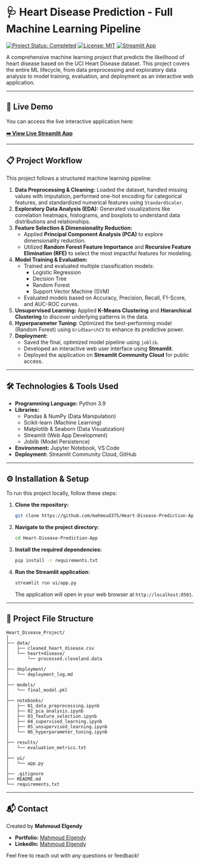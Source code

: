 # 🩺 Heart Disease Prediction - Full Machine Learning Pipeline

[![Project Status: Completed](https://img.shields.io/badge/status-completed-brightgreen.svg)](https://shields.io/)
[![License: MIT](https://img.shields.io/badge/License-MIT-blue.svg)](https://opensource.org/licenses/MIT)
[![Streamlit App](https://static.streamlit.io/badges/streamlit_badge_black_white.svg)](https://heart-disease-prediction-app-1.streamlit.app/)

A comprehensive machine learning project that predicts the likelihood of heart disease based on the UCI Heart Disease dataset. This project covers the entire ML lifecycle, from data preprocessing and exploratory data analysis to model training, evaluation, and deployment as an interactive web application.

---

## 🚀 Live Demo

You can access the live interactive application here:

**[➡️ View Live Streamlit App](https://heart-disease-prediction-app-1.streamlit.app/)**

---

## 📋 Project Workflow

This project follows a structured machine learning pipeline:

1.  **Data Preprocessing & Cleaning:** Loaded the dataset, handled missing values with imputation, performed one-hot encoding for categorical features, and standardized numerical features using `StandardScaler`.
2.  **Exploratory Data Analysis (EDA):** Generated visualizations like correlation heatmaps, histograms, and boxplots to understand data distributions and relationships.
3.  **Feature Selection & Dimensionality Reduction:**
    * Applied **Principal Component Analysis (PCA)** to explore dimensionality reduction.
    * Utilized **Random Forest Feature Importance** and **Recursive Feature Elimination (RFE)** to select the most impactful features for modeling.
4.  **Model Training & Evaluation:**
    * Trained and evaluated multiple classification models:
        * Logistic Regression
        * Decision Tree
        * Random Forest
        * Support Vector Machine (SVM)
    * Evaluated models based on Accuracy, Precision, Recall, F1-Score, and AUC-ROC curves.
5.  **Unsupervised Learning:** Applied **K-Means Clustering** and **Hierarchical Clustering** to discover underlying patterns in the data.
6.  **Hyperparameter Tuning:** Optimized the best-performing model (Random Forest) using `GridSearchCV` to enhance its predictive power.
7.  **Deployment:**
    * Saved the final, optimized model pipeline using `joblib`.
    * Developed an interactive web user interface using **Streamlit**.
    * Deployed the application on **Streamlit Community Cloud** for public access.

---

## 🛠️ Technologies & Tools Used

* **Programming Language:** Python 3.9
* **Libraries:**
    * Pandas & NumPy (Data Manipulation)
    * Scikit-learn (Machine Learning)
    * Matplotlib & Seaborn (Data Visualization)
    * Streamlit (Web App Development)
    * Joblib (Model Persistence)
* **Environment:** Jupyter Notebook, VS Code
* **Deployment:** Streamlit Community Cloud, GitHub

---

## ⚙️ Installation & Setup

To run this project locally, follow these steps:

1.  **Clone the repository:**
    ```bash
    git clone https://github.com/mahmoud375/Heart-Disease-Prediction-App.git
    ```

2.  **Navigate to the project directory:**
    ```bash
    cd Heart-Disease-Prediction-App
    ```

3.  **Install the required dependencies:**
    ```bash
    pip install -r requirements.txt
    ```

4.  **Run the Streamlit application:**
    ```bash
    streamlit run ui/app.py
    ```
    The application will open in your web browser at `http://localhost:8501`.

---

## 📂 Project File Structure

```
Heart_Disease_Project/
│
├── data/
│   ├── cleaned_heart_disease.csv
│   └── heart+disease/
│       └── processed.cleveland.data
│
├── deployment/
│   └── deployment_log.md
│
├── models/
│   └── final_model.pkl
│
├── notebooks/
│   ├── 01_data_preprocessing.ipynb
│   ├── 02_pca_analysis.ipynb
│   ├── 03_feature_selection.ipynb
│   ├── 04_supervised_learning.ipynb
│   ├── 05_unsupervised_learning.ipynb
│   └── 06_hyperparameter_tuning.ipynb
│
├── results/
│   └── evaluation_metrics.txt
│
├── ui/
│   └── app.py
│
├── .gitignore
├── README.md
└── requirements.txt
```

---

## 📬 Contact

Created by **Mahmoud Elgendy**

* **Portfolio:** [Mahmoud Elgendy](https://my-portfolio-virid-mu.vercel.app/)
* **LinkedIn:** [Mahmoud Elgendy](https://www.linkedin.com/in/mahmoud-elgendy2003/)

Feel free to reach out with any questions or feedback!